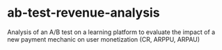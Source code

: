 # ab-test-revenue-analysis
Analysis of an A/B test on a learning platform to evaluate the impact of a new payment mechanic on user monetization (CR, ARPPU, ARPAU)
